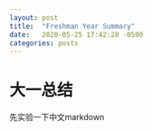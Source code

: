 ```yaml
---
layout: post
title:  "Freshman Year Summary"
date:   2020-05-25 17:42:28 -0500
categories: posts
---
```

# 大一总结
先实验一下中文markdown